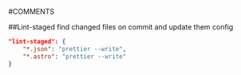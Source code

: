 #COMMENTS

##Lint-staged
find changed files on commit and update them config


```json
"lint-staged": {
    "*.json": "prettier --write",
    "*.astro": "prettier --write"
}
```